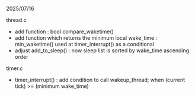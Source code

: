 2025/07/16

thread.c
 - add function : bool compare_waketime()
 - add function which returns the minimum local wake_time : min_waketime()
   used at timer_interrupt() as a conditional 
 - adjust add_to_sleep() : now sleep list is sorted by wake_time ascending order

timer.c 
 
 - timer_interrupt() : add condition to call wakeup_thread; when (current tick) >= (minimum wake_time)
